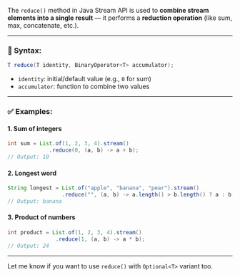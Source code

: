 The `reduce()` method in Java Stream API is used to **combine stream elements into a single result** — it performs a **reduction operation** (like sum, max, concatenate, etc.).

---

### 📌 Syntax:

```java
T reduce(T identity, BinaryOperator<T> accumulator);
```

* `identity`: initial/default value (e.g., `0` for sum)
* `accumulator`: function to combine two values

---

### ✅ Examples:

#### 1. Sum of integers

```java
int sum = List.of(1, 2, 3, 4).stream()
             .reduce(0, (a, b) -> a + b);
// Output: 10
```

#### 2. Longest word

```java
String longest = List.of("apple", "banana", "pear").stream()
                 .reduce("", (a, b) -> a.length() > b.length() ? a : b);
// Output: banana
```

#### 3. Product of numbers

```java
int product = List.of(1, 2, 3, 4).stream()
               .reduce(1, (a, b) -> a * b);
// Output: 24
```

---

Let me know if you want to use `reduce()` with `Optional<T>` variant too.
